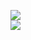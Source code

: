 [![](https://img.shields.io/badge/Made%20With-Github%20Spray-lightgrey.svg?style=for-the-badge&logo=github)](https://github.com/Annihil/github-spray#13621)  
[![](https://i.imgur.com/2DrTn0Z.gif)](https://github.com/Annihil/github-spray)